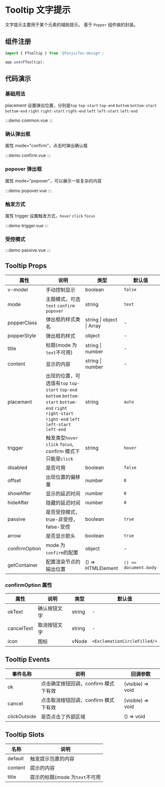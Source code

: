# Tooltip 文字提示

文字提示主要用于某个元素的辅助提示。
基于 `Popper` 组件做的封装。

## 组件注册

```js
import { FTooltip } from '@fesjs/fes-design';

app.use(FTooltip);
```

## 代码演示

### 基础用法

placement 设置弹出位置，分别是`top` `top-start` `top-end` `bottom` `bottom-start` `bottom-end` `right` `right-start` `right-end` `left` `left-start` `left-end`

:::demo
common.vue
:::

### 确认弹出框

属性 mode="confirm"，点击时弹出确认框

:::demo
confirm.vue
:::

### popover 弹出框

属性 mode="popover"，可以展示一些复杂的内容

:::demo
popover.vue
:::

### 触发方式

属性 trigger 设置触发方式，`hover` `click` `focus`

:::demo
trigger.vue
:::

### 受控模式

:::demo
passive.vue
:::

## Tooltip Props

| 属性          | 说明                                                                                                                                                  | 类型                      | 默认值                |
| ------------- | ----------------------------------------------------------------------------------------------------------------------------------------------------- | ------------------------- | --------------------- |
| v-model       | 手动控制显示                                                                                                                                          | boolean                   | `false`               |
| mode          | 主题模式，可选`text` `confirm` `popover`                                                                                                              | string                    | `text`                |
| popperClass   | 弹出框的样式类名                                                                                                                                      | string \| object \| Array | -                     |
| popperStyle   | 弹出框的样式                                                                                                                                          | object                    | -                     |
| title         | 标题(mode 为`text`不可用)                                                                                                                             | string \| number          | -                     |
| content       | 显示的内容                                                                                                                                            | string \| number          | -                     |
| placement     | 出现的位置，可选值有`top` `top-start` `top-end` `bottom` `bottom-start` `bottom-end` `right` `right-start` `right-end` `left` `left-start` `left-end` | string                    | `auto`                |
| trigger       | 触发类型`hover` `click` `focus`, confirm 模式下只能是`click`                                                                                          | string                    | `hover`               |
| disabled      | 是否可用                                                                                                                                              | boolean                   | `false`               |
| offset        | 出现位置的偏移量                                                                                                                                      | number                    | `8`                   |
| showAfter     | 显示的延迟时间                                                                                                                                        | number                    | `0`                   |
| hideAfter     | 隐藏的延迟时间                                                                                                                                        | number                    | `0`                   |
| passive       | 是否受控模式，true-非受控，false-受控                                                                                                                 | boolean                   | `true`                |
| arrow         | 是否显示箭头                                                                                                                                          | boolean                   | `true`                |
| confirmOption | mode 为`confirm`的配置                                                                                                                                | object                    | -                     |
| getContainer  | 配置渲染节点的输出位置                                                                                                                                | () => HTMLElement         | `() => document.body` |

### confirmOption 属性

| 属性       | 说明         | 类型   | 默认值                       |
| ---------- | ------------ | ------ | ---------------------------- |
| okText     | 确认按钮文字 | string | -                            |
| cancelText | 取消按钮文字 | string | -                            |
| icon       | 图标         | vNode  | `<ExclamationCircleFilled/>` |

## Tooltip Events

| 事件名称     | 说明                                 | 回调参数          |
| ------------ | ------------------------------------ | ----------------- |
| ok           | 点击确定按钮回调，confirm 模式下有效 | (visible) => void |
| cancel       | 点击取消按钮回调，confirm 模式下有效 | (visible) => void |
| clickOutside | 是否点击了外部区域                   | () => void        |

## Tooltip Slots

| 名称    | 说明                           |
| ------- | ------------------------------ |
| default | 触发提示包裹的内容             |
| content | 提示的内容                     |
| title   | 提示的标题(mode 为`text`不可用 |
